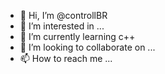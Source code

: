 - 👋 Hi, I’m @controllBR
- 👀 I’m interested in ...
- 🌱 I’m currently learning  c++
- 💞️ I’m looking to collaborate on ...
- 📫 How to reach me ...

<!---
controllBR/controllBR is a ✨ special ✨ repository because its `README.md` (this file) appears on your GitHub profile.
You can click the Preview link to take a look at your changes.
--->
